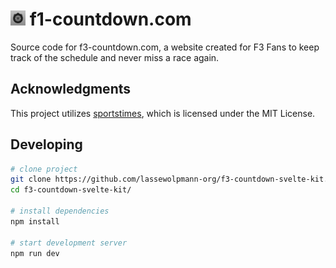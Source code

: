 # <img src="https://raw.githubusercontent.com/lassewolpmann-org/f3-countdown-svelte-kit/main/static/favicon.png" alt="drawing" width="24"/> f1-countdown.com
Source code for f3-countdown.com, a website created for F3 Fans to keep track of the schedule and never miss a race again.

## Acknowledgments
This project utilizes [sportstimes](https://github.com/sportstimes/f1/blob/main/LICENSE), which is licensed under the MIT License.

## Developing
```bash
# clone project
git clone https://github.com/lassewolpmann-org/f3-countdown-svelte-kit.git
cd f3-countdown-svelte-kit/

# install dependencies
npm install

# start development server
npm run dev
```